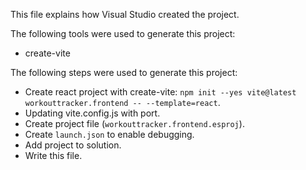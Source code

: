 This file explains how Visual Studio created the project.

The following tools were used to generate this project:
- create-vite

The following steps were used to generate this project:
- Create react project with create-vite: `npm init --yes vite@latest workouttracker.frontend -- --template=react`.
- Updating vite.config.js with port.
- Create project file (`workouttracker.frontend.esproj`).
- Create `launch.json` to enable debugging.
- Add project to solution.
- Write this file.
